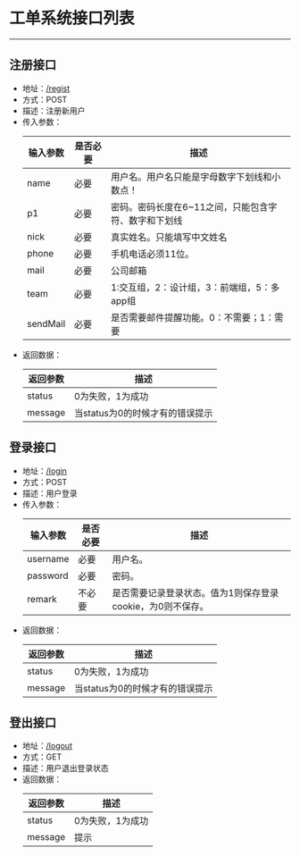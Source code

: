 # 工单系统接口列表 
----------

## 注册接口

 - 地址：[/regist](/regist "注册接口")
 - 方式：POST
 - 描述：注册新用户
 - 传入参数： <table>
				<thead>
					<tr>
						<th>输入参数</th>
						<th>是否必要</th>
						<th>描述</th>
					</tr>
				</thead>
				<tbody>
					<tr>
						<td>name</td>
						<td>必要</td>
						<td>用户名。用户名只能是字母数字下划线和小数点！</td>
					</tr>
					<tr>
						<td>p1</td>
						<td>必要</td>
						<td>密码。密码长度在6~11之间，只能包含字符、数字和下划线</td>
					</tr>
					<tr>
						<td>nick</td>
						<td>必要</td>
						<td>真实姓名。只能填写中文姓名</td>
					</tr>
					<tr>
						<td>phone</td>
						<td>必要</td>
						<td>手机电话必须11位。</td>
					</tr>
					<tr>
						<td>mail</td>
						<td>必要</td>
						<td>公司邮箱</td>
					</tr>
					<tr>
						<td>team</td>
						<td>必要</td>
						<td>1:交互组，2：设计组，3：前端组，5：多app组</td>
					</tr>
					<tr>
						<td>sendMail</td>
						<td>必要</td>
						<td>是否需要邮件提醒功能。0：不需要；1：需要</td>
					</tr>
				</tbody>
			</table>
 - 返回数据：<table>
				<thead>
					<tr>
						<th>返回参数</th>
						<th>描述</th>
					</tr>
				</thead>
				<tbody>
					<tr>
						<td>status</td>
						<td>0为失败，1为成功</td>
					</tr>
					<tr>
						<td>message</td>
						<td>当status为0的时候才有的错误提示</td>
					</tr>
				</tbody>
			</table>

## 登录接口
 - 地址：[/login](/login "登录接口")
 - 方式：POST
 - 描述：用户登录
 - 传入参数： <table>
				<thead>
					<tr>
						<th>输入参数</th>
						<th>是否必要</th>
						<th>描述</th>
					</tr>
				</thead>
				<tbody>
					<tr>
						<td>username</td>
						<td>必要</td>
						<td>用户名。</td>
					</tr>
					<tr>
						<td>password</td>
						<td>必要</td>
						<td>密码。</td>
					</tr>
					<tr>
						<td>remark</td>
						<td>不必要</td>
						<td>是否需要记录登录状态。值为1则保存登录cookie，为0则不保存。</td>
					</tr>
				</tbody>
			</table>
 - 返回数据：<table>
				<thead>
					<tr>
						<th>返回参数</th>
						<th>描述</th>
					</tr>
				</thead>
				<tbody>
					<tr>
						<td>status</td>
						<td>0为失败，1为成功</td>
					</tr>
					<tr>
						<td>message</td>
						<td>当status为0的时候才有的错误提示</td>
					</tr>
				</tbody>
			</table>

## 登出接口

 - 地址：[/logout](/logout "登出接口")
 - 方式：GET
 - 描述：用户退出登录状态
 - 返回数据：<table>
				<thead>
					<tr>
						<th>返回参数</th>
						<th>描述</th>
					</tr>
				</thead>
				<tbody>
					<tr>
						<td>status</td>
						<td>0为失败，1为成功</td>
					</tr>
					<tr>
						<td>message</td>
						<td>提示</td>
					</tr>
				</tbody>
			</table>
